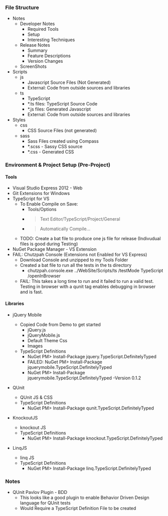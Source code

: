 ### File Structure

- Notes
	- Developer Notes
		- Required Tools
		- Setup
		- Interesting Techniques
	- Release Notes
		- Summary
		- Feature Descriptions
		- Version Changes
	- ScreenShots
- Scripts
	- js
		- Javascript Source Files (Not Generated)
		- External: Code from outside sources and libraries
	- ts
		- TypeScript
		- *.ts files: TypeScript Source Code
		- *.js files: Generated Javascript
		- External: Code from outside sources and libraries
- Styles
	- css
		- CSS Source Files (not generated)
	- sass
		- Sass Files created using Compass
		- *.scss - Sassy CSS source
		- *.css - Generated CSS


### Environment & Project Setup (Pre-Project)

#### Tools

- Visual Studio Express 2012 - Web
- Git Extensions for Windows
- TypeScript for VS
	- To Enable Compile on Save:
		- Tools/Options
		- > Text Editor/TypeScript/Project/General
		- > Automatically Compile...
	- TODO: Create a bat file to produce one js file for release (Indivudual files is good during Testing)
- NuGet Package Manager - VS Extension
- FAIL: Chutzpah Console (Extensions not Enabled for VS Express)
	- Download Console and unzipped to my Tools Folder
	- Created a bat file to run all the tests in the ts directory
		- chutzpah.console.exe ../WebSite/Scripts/ts /testMode TypeScript /openInBrowser
	- FAIL: This takes a long time to run and it failed to run a valid test. Testing in browser with a qunit tag enables debugging in browser and is fast.
	 
#### Libraries

- jQuery Mobile
	- Copied Code from Demo to get started
		- jQuery.js
		- jQueryMobile.js
		- Default Theme Css
		- Images
	- TypeScript Definitions
		- NuGet PM> Install-Package jquery.TypeScript.DefinitelyTyped
		- FAILED: NuGet PM> Install-Package jquerymobile.TypeScript.DefinitelyTyped
		- NuGet PM> Install-Package jquerymobile.TypeScript.DefinitelyTyped -Version 0.1.2
- QUnit
	- QUnit JS & CSS
	- TypeScript Definitions
		- NuGet PM> Install-Package qunit.TypeScript.DefinitelyTyped

- KnockoutJS
	- knockout JS
	- TypeScript Definitions
		- NuGet PM> Install-Package knockout.TypeScript.DefinitelyTyped

- LinqJS
	- linq JS
	- TypeScript Definitions
		- NuGet PM> Install-Package linq.TypeScript.DefinitelyTyped

### Notes

- QUnit Pavlov Plugin - BDD
	- This looks like a good plugin to enable Behavior Driven Design language for QUnit tests
	- Would Require a TypeScript Definition File to be created